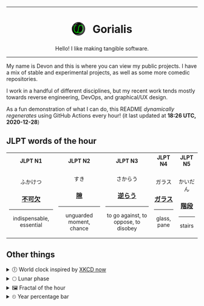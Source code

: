 ***

<h1 align="center">
<sub>
    <img src="readme/resources/avatar.png" height="36">
</sub>
&nbsp;
Gorialis
</h1>
<p align="center">
Hello! I like making tangible software.
</p>

***

My name is Devon and this is where you can view my public projects. I have a mix of stable and experimental projects, as well as some more comedic repositories.

I work in a handful of different disciplines, but my recent work tends mostly towards reverse engineering, DevOps, and graphical/UX design.

As a fun demonstration of what I can do, this README *dynamically regenerates* using GitHub Actions every hour! (it last updated at **18:26 UTC, 2020-12-28**)

<h2>JLPT words of the hour</h2>
<table>
    <tr>
        <th>JLPT N1</th>
        <th>JLPT N2</th>
        <th>JLPT N3</th>
        <th>JLPT N4</th>
        <th>JLPT N5</th>
    </tr>
    <tr>
        <td>
            <p align="center">ふかけつ</p>
            <h3 align="center"><b><a href="https://jisho.org/search/%E4%B8%8D%E5%8F%AF%E6%AC%A0">不可欠</a></b></h3>
            <hr>
            <p align="center">indispensable,<wbr> essential</p>
        </td>
        <td>
            <p align="center">すき</p>
            <h3 align="center"><b><a href="https://jisho.org/search/%E9%9A%99">隙</a></b></h3>
            <hr>
            <p align="center">unguarded moment,<wbr> chance</p>
        </td>
        <td>
            <p align="center">さからう</p>
            <h3 align="center"><b><a href="https://jisho.org/search/%E9%80%86%E3%82%89%E3%81%86">逆らう</a></b></h3>
            <hr>
            <p align="center">to go against,<wbr> to oppose,<wbr> to disobey</p>
        </td>
        <td>
            <p align="center">ガラス</p>
            <h3 align="center"><b><a href="https://jisho.org/search/%E3%82%AC%E3%83%A9%E3%82%B9">ガラス</a></b></h3>
            <hr>
            <p align="center">glass,<wbr> pane</p>
        </td>
        <td>
            <p align="center">かいだん</p>
            <h3 align="center"><b><a href="https://jisho.org/search/%E9%9A%8E%E6%AE%B5">階段</a></b></h3>
            <hr>
            <p align="center">stairs</p>
        </td>
    </tr>
</table>

<h2>Other things</h2>
<details>
<summary>🕕  World clock inspired by <a href="https://xkcd.com/now">XKCD now</a></summary>

> <img src="generated/now.png" width="512">

</details>
<details>
<summary>🌕 Lunar phase</summary>

The moon is approximately 49.75% through its phase (Full Moon).

</details>
<details>
<summary>&#x1f5bc; Fractal of the hour</summary>

> <img src="generated/fractal.png" width="512">

</details>
<details>
<summary>&#x23f2; Year percentage bar</summary>
<pre><code>2020 [███████████████████▁] 99.12%</code></pre>
</details>
